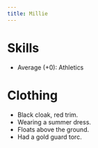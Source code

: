 ```yaml
---
title: Millie
---
```


# Skills

* Average (+0): Athletics

# Clothing

* Black cloak, red trim.
* Wearing a summer dress.
* Floats above the ground.
* Had a gold guard torc.
